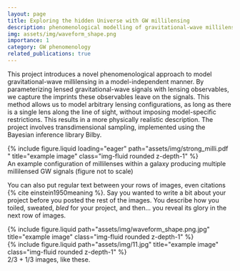 ```yaml
---
layout: page
title: Exploring the hidden Universe with GW millilensing
description: phenomenological modelling of gravitational-wave millilensing
img: assets/img/waveform_shape.png
importance: 1
category: GW phenomenology
related_publications: true
---
```


This project introduces a novel phenomenological approach to model gravitational-wave millilensing in a model-independent manner. 
By parameterizing lensed gravitational-wave signals with lensing observables, we capture the imprints these observables leave on the signals. 
This method allows us to model arbitrary lensing configurations, as long as there is a single lens along the line of sight, without imposing model-specific restrictions. 
This results in a more physically realistic description. 
The project involves transdimensional sampling, implemented using the Bayesian inference library Bilby.


<div class="row">
    <div class="col-sm mt-3 mt-md-0">
        {% include figure.liquid loading="eager" path="assets/img/strong_milli.pdf
" title="example image" class="img-fluid rounded z-depth-1" %}
    </div>
</div>
<div class="caption">
    An example configuration of millilenses within a galaxy producing multiple millilensed GW signals (figure not to scale)
</div>

You can also put regular text between your rows of images, even citations {% cite einstein1950meaning %}.
Say you wanted to write a bit about your project before you posted the rest of the images.
You describe how you toiled, sweated, _bled_ for your project, and then... you reveal its glory in the next row of images.

<div class="row justify-content-sm-center">
    <div class="col-sm-8 mt-3 mt-md-0">
        {% include figure.liquid path="assets/img/waveform_shape.png.jpg" title="example image" class="img-fluid rounded z-depth-1" %}
    </div>
    <div class="col-sm-4 mt-3 mt-md-0">
        {% include figure.liquid path="assets/img/11.jpg" title="example image" class="img-fluid rounded z-depth-1" %}
    </div>
</div>
<div class="caption">
    2/3 + 1/3 images, like these.
</div>


